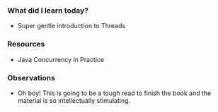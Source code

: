 ### What did I learn today?
- Super gentle introduction to Threads
### Resources
- Java Concurrency in Practice
### Observations
- Oh boy! This is going to be a tough read to finish the book and the material is so intellectually stimulating.